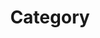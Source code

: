 ---
title: "Category"
layout: categories
permallink: /categories/
author_profile: true
sidebar_name: true
---